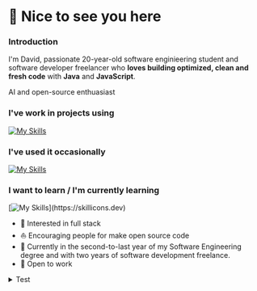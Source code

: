 # 🚀 Nice to see you here 
### **Introduction**
I'm David, passionate 20-year-old software enginieering student and software developer freelancer who **loves building optimized, clean and fresh code** with **Java** and **JavaScript**. 

AI and open-source enthuasiast

### **I've work in projects using**

[![My Skills](https://skillicons.dev/icons?i=html,css,js,java,gradle,github,git,discord,bots,nodejs,docker,linux,azure,vscode,idea,github,replit,gitlab)](https://skillicons.dev)

### **I've used it occasionally**

[![My Skills](https://skillicons.dev/icons?i=figma,maven,heroku,latex,mongodb,r,raspberrypi)](https://skillicons.dev)

### **I want to learn / I'm currently learning**

[![My Skills](https://skillicons.dev/icons?i=spring,docker,mysql,firebase,rust,kotlin,)](https://skillicons.dev)

* 🧐 Interested in full stack
* ⛵ Encouraging people for make open source code
* 🌱 Currently in the second-to-last year of my Software Engineering degree and with two years of software development freelance.
* 💼 Open to work

<details>
<summary>Test</summary>
  
  * Opción 1
  * Opción 2
  * Opción 3
  
</details>
